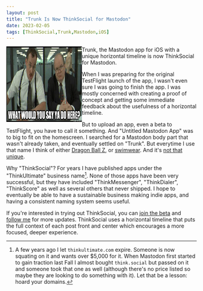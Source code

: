 ```yaml
---
layout: post
title: "Trunk Is Now ThinkSocial for Mastodon"
date: 2023-02-05
tags: [ThinkSocial,Trunk,Mastodon,iOS]
---
```


<img alt="What would you say ya do here?" src="/images/2019-02-12-graphile/do_here.jpg" width="200" height="200" style="float: left;" />

Trunk, the Mastodon app for iOS with a unique horizontal timeline is now ThinkSocial for Mastodon.

When I was preparing for the original TestFlight launch of the app, I wasn't even sure I was going to finish the app. I was mostly concerned with creating a proof of concept and getting some immediate feedback about the usefulness of a horizontal timeline.

But to upload an app, even a beta to TestFlight, you have to call it something. And "Untitled Mastodon App" was to big to fit on the homescreen. I searched for a Mastodon body part that wasn't already taken, and eventually settled on "Trunk". But everytime I use that name I think of either [Dragon Ball Z](https://dragonball.fandom.com/wiki/Trunks), or [swimwear](https://en.wikipedia.org/wiki/Swim_trunks). And it's [not that](https://communitywiki.org/trunk) [unique](https://mstdn.social/@trunksapp).

Why "ThinkSocial"? For years I have published apps under the "ThinkUltimate" business name[^1]. None of those apps have been very successful, but they have included "ThinkMessenger", "ThinkDialer", "ThinkScore" as well as several others that never shipped. I hope to eventually be able to have a sustainable business making indie apps, and having a consistent naming system seems useful.

If you're interested in trying out ThinkSocial, you can [join the beta](https://testflight.apple.com/join/1ir4E70u) and [follow me](https://tnku.co/@david) for more updates. ThinkSocial uses a horizontal timeline that puts the full context of each post front and center which encourages a more focused, deeper experience.

[^1]: A few years ago I let `thinkultimate.com` expire. Someone is now squating on it and wants over $5,000 for it. When Mastodon first started to gain traction last Fall I almost bought `think.social` but passed on it and someone took that one as well (although there's no price listed so maybe they are looking to do something with it). Let that be a lesson: hoard your domains.
